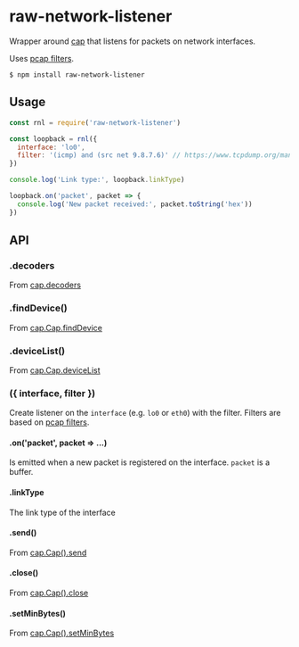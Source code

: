 # raw-network-listener

Wrapper around [cap](https://github.com/mscdex/cap) that listens for packets on network interfaces.

Uses [pcap filters](https://www.tcpdump.org/manpages/pcap-filter.7.html).

```
$ npm install raw-network-listener
```

## Usage

``` js
const rnl = require('raw-network-listener')

const loopback = rnl({
  interface: 'lo0',
  filter: '(icmp) and (src net 9.8.7.6)' // https://www.tcpdump.org/manpages/pcap-filter.7.html
})

console.log('Link type:', loopback.linkType)

loopback.on('packet', packet => {
  console.log('New packet received:', packet.toString('hex'))
})
```

## API

### .decoders

From [cap.decoders](https://github.com/mscdex/cap#decoders-static-methods)

### .findDevice()

From [cap.Cap.findDevice](https://github.com/mscdex/cap#cap-static-methods)

### .deviceList()

From [cap.Cap.deviceList](https://github.com/mscdex/cap#cap-static-methods)

### ({ interface, filter })

Create listener on the `interface` (e.g. `lo0` or `eth0`) with the filter. Filters are based on [pcap filters](https://www.tcpdump.org/manpages/pcap-filter.7.html).

#### .on('packet', packet => ...)

Is emitted when a new packet is registered on the interface. `packet` is a buffer.

#### .linkType

The link type of the interface

#### .send()

From [cap.Cap().send](https://github.com/mscdex/cap#cap-methods)

#### .close()

From [cap.Cap().close](https://github.com/mscdex/cap#cap-methods)

#### .setMinBytes()

From [cap.Cap().setMinBytes](https://github.com/mscdex/cap#cap-methods)
